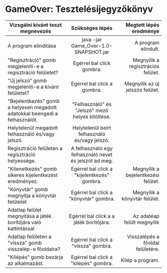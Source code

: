 # GameOver: Tesztelésijegyzőkönyv

| Vizsgálni kívánt teszt megnevezés       | Szükséges lépés     | Megtett lépés eredménye |
| ------------- |:-------------:| -----:|
| A program elindítása | java -jar Game_Over-1.0-SNAPSHOT.jar |  A program elindult. |
|  "Regisztráció" gomb megjeleníti-e a regisztráció felületet? |  Egérrel bal click gombra. |  Megnyílik a regisztrációs felület. |
|  "Új jelszó" gomb megjeleníti-e a kívánt felületet? | Egérrel bal click a gombra.  | Megnyílik az új jelszós felület.  |
|  "Bejelentkezés" gomb a helyesen megadott adatokkal beengedi a felhasználót. |  "Felhasználó" és "Jelszó" mező helyes kitöltése. |   |
| Helytelenül megadott felhasználó és/vagy jelszó.  |  Helytelenül beírt felhasználó és/vagy jelszó. |   |
|  Regisztráció felületen a regisztráció helyessége. | A felhasználó egy felhasználó nevet és jelszót ad meg.  |   |
| "Kilenetkezés" gomb sikeres kijelentkezést eredményez.  |  Egérrel bal click a "kijelentkezés" gombra. | Megnyílik a bejelentkezési felület.  |
| "Könyvtár" gomb megnyitja a könyvtár felületet  |  Egérrel bal click a "könyvtár" gombra. |  Megnyílik a könyvtár felület. |
| Adatlap felület megnyitása a játék borítójára való kattintással  | Egérrel bal click a a játék borítójára.  |  Az adatéap felült megnyílik |
|  Adatlap felületen a "vissza" gomb visszalép-e főoldalra? | Egérrel bal click a "vissza" gombra.  | Visszalépés a főoldal felületére.  |
| "Kilépés" gomb bezárja az alkalmazást.  |  Egérrel bal click a "kilépés" gombra. | Kilép a program.  |